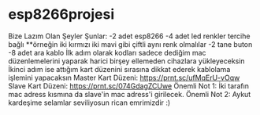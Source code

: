 # esp8266projesi
Bize Lazım Olan Şeyler Şunlar:
-2 adet esp8266
-4 adet led renkler tercihe bağlı **örneğin iki kırmızı iki mavi gibi çiftli aynı renk olmalılar
-2 tane buton
-8 adet ara kablo
İlk adım olarak kodları sadece dediğim mac düzenlemelerini yaparak harici birşey ellemeden cihazlara yükleyeceksin
İkinci adım ise attığım kart düzenini sırasına dikkat ederek kablolama işlemini yapacaksın
Master Kart Düzeni: https://prnt.sc/ufMqErU-vOqw
Slave Kart Düzeni: https://prnt.sc/074GdagZCUwe
Önemli Not 1: İki tarafın mac adress kısmına da slave'in mac adress'i girilecek.
Önemli Not 2: Aykut kardeşime selamlar seviliyosun rican emrimizdir :)
